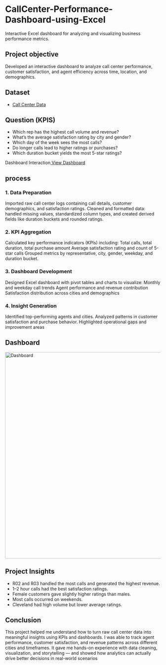 # CallCenter-Performance-Dashboard-using-Excel
Interactive Excel dashboard for analyzing and visualizing business performance metrics.

## Project objective
Developed an interactive dashboard to analyze call center performance, customer satisfaction, and agent efficiency across time, location, and demographics.

## Dataset 
- <a href = "https://github.com/sathwik-cherukuri/Call-Center-Performance-Dashboard-Excel/blob/main/excel-portfolio-project.xlsx">Call Center Data</a>

## Question (KPIS)
- Which rep has the highest call volume and revenue?
- What’s the average satisfaction rating by city and gender?
- Which day of the week sees the most calls?
- Do longer calls lead to higher ratings or purchases?
- Which duration bucket yields the most 5-star ratings?

Dashboard Interaction<a href = "https://github.com/sathwik-cherukuri/Call-Center-Performance-Dashboard-Excel/blob/main/Dashboard.png"> View Dashboard</a>

## process
### 1. Data Preparation
Imported raw call center logs containing call details, customer demographics, and satisfaction ratings.
Cleaned and formatted data: handled missing values, standardized column types, and created derived fields like duration buckets and rounded ratings.

### 2. KPI Aggregation
Calculated key performance indicators (KPIs) including:
Total calls, total duration, total purchase amount
Average satisfaction rating and count of 5-star calls
Grouped metrics by representative, city, gender, weekday, and duration bucket.

### 3. Dashboard Development
Designed Excel dashboard with pivot tables and charts to visualize:
Monthly and weekday call trends
Agent performance and revenue contribution
Satisfaction distribution across cities and demographics

### 4. Insight Generation
Identified top-performing agents and cities.
Analyzed patterns in customer satisfaction and purchase behavior.
Highlighted operational gaps and improvement areas

## Dashboard
<img width="1289" height="665" alt="Dashboard" src="https://github.com/user-attachments/assets/9bf0f0f2-2251-427c-bc73-967752b15a83" />

## Project Insights
- R02 and R03 handled the most calls and generated the highest revenue.
- 1–2 hour calls had the best satisfaction ratings.
- Female customers gave slightly higher ratings than males.
- Most calls occurred on weekends.
- Cleveland had high volume but lower average ratings.

## Conclusion
This project helped me understand how to turn raw call center data into meaningful insights using KPIs and dashboards. I was able to track agent performance, customer satisfaction, and revenue patterns across different cities and timeframes. It gave me hands-on experience with data cleaning, visualization, and storytelling — and showed how analytics can actually drive better decisions in real-world scenarios
